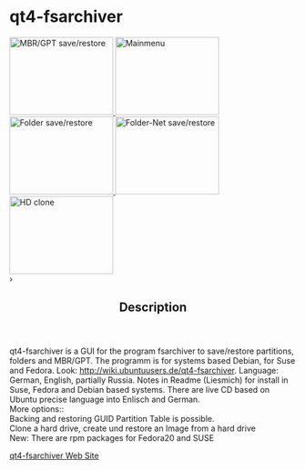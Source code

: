 qt4-fsarchiver
==============
 <div style="visibility: visible; opacity: 1;" class="strip"> <a
rel="section" class="thumbnail"
href="http://a.fsdn.com/con/app/proj/qt4-fsarchiver/screenshots/330027.jpg"
title="MBR/GPT save/restore"> <img itemprop="screenshots"
src="http://a.fsdn.com/con/app/proj/qt4-fsarchiver/screenshots/330027.jpg/182/137"
alt="MBR/GPT save/restore" height="137" width="182"> </a> <a
rel="section" class="thumbnail"
href="http://a.fsdn.com/con/app/proj/qt4-fsarchiver/screenshots/329719.jpg"
title="Mainmenu"> <img itemprop="screenshots"
src="http://a.fsdn.com/con/app/proj/qt4-fsarchiver/screenshots/329719.jpg/182/137"
alt="Mainmenu" height="137" width="182"> </a> <a
rel="section" class="thumbnail"
href="http://a.fsdn.com/con/app/proj/qt4-fsarchiver/screenshots/330029.jpg"
title="Folder save/restore"> <img itemprop="screenshots"
src="http://a.fsdn.com/con/app/proj/qt4-fsarchiver/screenshots/330029.jpg/182/137"
alt="Folder save/restore" height="137" width="182"> </a> <a
rel="section" class="thumbnail"
href="http://a.fsdn.com/con/app/proj/qt4-fsarchiver/screenshots/folder-net.jpg"
title="Folder-Net save/restore"> <img itemprop="screenshots"
src="http://a.fsdn.com/con/app/proj/qt4-fsarchiver/screenshots/folder-net.jpg/182/137"
alt="Folder-Net save/restore" height="137" width="182"> </a>
<a rel="section" class="thumbnail"
href="http://a.fsdn.com/con/app/proj/qt4-fsarchiver/screenshots/clone.jpg"
title="HD clone"> <img itemprop="screenshots"
src="http://a.fsdn.com/con/app/proj/qt4-fsarchiver/screenshots/clone.jpg/182/137"
alt="HD clone" height="137" width="182"> </a> </div>
<div title="Next" class="next">›</div>
<section id="project-description">
<header>
<h2>Description</h2>
</header>
<p id="description" itemprop="description">qt4-fsarchiver is a GUI
for the program fsarchiver to save/restore partitions, folders
and MBR/GPT. The programm is for systems based Debian, for Suse
and Fedora. Look: <a
href="http://wiki.ubuntuusers.de/qt4-fsarchiver">http://wiki.ubuntuusers.de/qt4-fsarchiver</a>.
Language: German, English, partially Russia. Notes in Readme
(Liesmich) for install in Suse, Fedora and Debian based systems.
There are live CD based on Ubuntu precise language into Enlisch
and German. <br>
More options::<br>
Backing and restoring GUID Partition Table is possible.<br>
Clone a hard drive, create und restore an Image from a hard
drive<br>
New: There are rpm packages for Fedora20 and SUSE</p>
<p> <a id="homepage" class="pspbtn"
href="http://qt4-fsarchiver.sourceforge.net"
title="qt4-fsarchiver Web Site">qt4-fsarchiver Web Site</a> </p>
</section>
